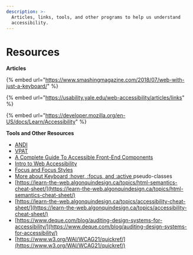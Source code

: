 ```yaml
---
description: >-
  Articles, links, tools, and other programs to help us understand
  accessibility.
---
```


# Resources

**Articles**

{% embed url="https://www.smashingmagazine.com/2018/07/web-with-just-a-keyboard/" %}

{% embed url="https://usability.yale.edu/web-accessibility/articles/links" %}

{% embed url="https://developer.mozilla.org/en-US/docs/Learn/Accessibility" %}

**Tools and Other Resources**

* [ANDI](https://www.ssa.gov/accessibility/andi/help/install.html)
* [VPAT](https://www.itic.org/policy/accessibility/vpat)
* [A Complete Guide To Accessible Front-End Components](https://www.smashingmagazine.com/2021/03/complete-guide-accessible-front-end-components/#top%20)
* [Intro to Web Accessibility](https://www.w3.org/WAI/fundamentals/accessibility-intro/)
* [Focus and Focus Styles](https://css-tricks.com/focusing-on-focus-styles/)
* [More about Keyboard :hover, :focus, and :active ](https://bitsofco.de/when-do-the-hover-focus-and-active-pseudo-classes-apply/)pseudo-classes 
* [https://learn-the-web.algonquindesign.ca/topics/html-semantics-cheat-sheet/](https://learn-the-web.algonquindesign.ca/topics/html-semantics-cheat-sheet/)
* [https://learn-the-web.algonquindesign.ca/topics/accessibility-cheat-sheet/](https://learn-the-web.algonquindesign.ca/topics/accessibility-cheat-sheet/)
* [https://www.deque.com/blog/auditing-design-systems-for-accessibility/](https://www.deque.com/blog/auditing-design-systems-for-accessibility/)
* [https://www.w3.org/WAI/WCAG21/quickref/](https://www.w3.org/WAI/WCAG21/quickref/)

